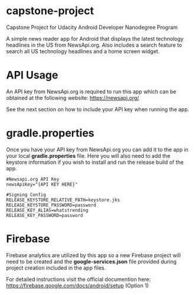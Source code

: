 # capstone-project
Capstone Project for Udacity Android Developer Nanodegree Program

A simple news reader app for Android that displays the latest technology headlines in the US 
from NewsApi.org. Also includes a search feature to search all US technology headlines and a 
home screen widget.

# API Usage
An API key from NewsApi.org is required to run this app which can be obtained 
at the following website: https://newsapi.org/ 

See the next section on how to include your API key when running the app.

# gradle.properties
Once you have your API key from NewsApi.org you can add it to the app in your local 
**gradle.properties** file. Here you will also need to add the keystore information 
if you wish to install and run the release build of the app.

```
#Newsapi.org API Key
newsApiKey="{API KEY HERE}"

#Signing Config
RELEASE_KEYSTORE_RELATIVE_PATH=keystore.jks
RELEASE_KEYSTORE_PASSWORD=password
RELEASE_KEY_ALIAS=whatstrending
RELEASE_KEY_PASSWORD=password
```

# Firebase
Firebase analytics are utilized by this app so a new Firebase project will need to be created 
and the **google-services.json** file provided during project creation included in the app files.

For detailed instructions visit the official documention here: 
https://firebase.google.com/docs/android/setup (Option 1) 
